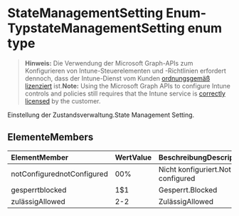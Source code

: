 # <a name="statemanagementsetting-enum-type"></a><span data-ttu-id="52ecf-101">StateManagementSetting Enum-Typ</span><span class="sxs-lookup"><span data-stu-id="52ecf-101">stateManagementSetting enum type</span></span>

> <span data-ttu-id="52ecf-102">**Hinweis:** Die Verwendung der Microsoft Graph-APIs zum Konfigurieren von Intune-Steuerelementen und -Richtlinien erfordert dennoch, dass der Intune-Dienst vom Kunden [ordnungsgemäß lizenziert](https://go.microsoft.com/fwlink/?linkid=839381) ist.</span><span class="sxs-lookup"><span data-stu-id="52ecf-102">**Note:** Using the Microsoft Graph APIs to configure Intune controls and policies still requires that the Intune service is [correctly licensed](https://go.microsoft.com/fwlink/?linkid=839381) by the customer.</span></span>

<span data-ttu-id="52ecf-103">Einstellung der Zustandsverwaltung.</span><span class="sxs-lookup"><span data-stu-id="52ecf-103">State Management Setting.</span></span>
## <a name="members"></a><span data-ttu-id="52ecf-104">Elemente</span><span class="sxs-lookup"><span data-stu-id="52ecf-104">Members</span></span>
|<span data-ttu-id="52ecf-105">Element</span><span class="sxs-lookup"><span data-stu-id="52ecf-105">Member</span></span>|<span data-ttu-id="52ecf-106">Wert</span><span class="sxs-lookup"><span data-stu-id="52ecf-106">Value</span></span>|<span data-ttu-id="52ecf-107">Beschreibung</span><span class="sxs-lookup"><span data-stu-id="52ecf-107">Description</span></span>|
|:---|:---|:---|
|<span data-ttu-id="52ecf-108">notConfigured</span><span class="sxs-lookup"><span data-stu-id="52ecf-108">notConfigured</span></span>|<span data-ttu-id="52ecf-109">0</span><span class="sxs-lookup"><span data-stu-id="52ecf-109">0%</span></span>|<span data-ttu-id="52ecf-110">Nicht konfiguriert.</span><span class="sxs-lookup"><span data-stu-id="52ecf-110">Not configured</span></span>|
|<span data-ttu-id="52ecf-111">gesperrt</span><span class="sxs-lookup"><span data-stu-id="52ecf-111">blocked</span></span>|<span data-ttu-id="52ecf-112">1</span><span class="sxs-lookup"><span data-stu-id="52ecf-112">$1</span></span>|<span data-ttu-id="52ecf-113">Gesperrt.</span><span class="sxs-lookup"><span data-stu-id="52ecf-113">Blocked</span></span>|
|<span data-ttu-id="52ecf-114">zulässig</span><span class="sxs-lookup"><span data-stu-id="52ecf-114">Allowed</span></span>|<span data-ttu-id="52ecf-115">2</span><span class="sxs-lookup"><span data-stu-id="52ecf-115">-2</span></span>|<span data-ttu-id="52ecf-116">Zulässig</span><span class="sxs-lookup"><span data-stu-id="52ecf-116">Allowed</span></span>|




